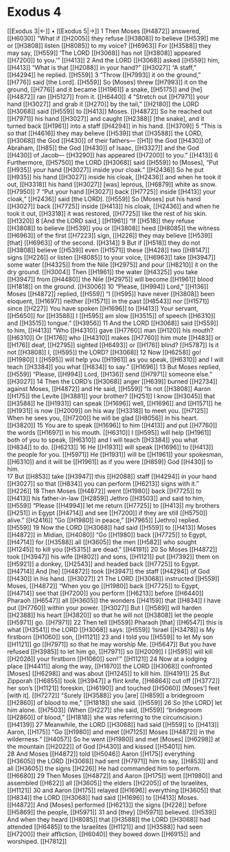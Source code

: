 # Exodus 4
[[Exodus 3|←]] • [[Exodus 5|→]]
1 Then Moses [[H4872]] answered, [[H6030]] “What if [[H2005]] they refuse [[H3808]] to believe [[H539]] me  or [[H3808]] listen [[H8085]] to my voice? [[H6963]] For [[H3588]] they may say, [[H559]] ‘The LORD [[H3068]] has not [[H3808]] appeared [[H7200]] to you.’” [[H413]] 
2 And the LORD [[H3068]] asked [[H559]] him, [[H413]] “What is that [[H2088]] in your hand?” [[H3027]] “A staff,” [[H4294]] he replied. [[H559]] 
3 “Throw [[H7993]] it on the ground,” [[H776]] said [the Lord]. [[H559]] So [Moses] threw [[H7993]] it on the ground, [[H776]] and it became [[H1961]] a snake, [[H5175]] and [he] [[H4872]] ran [[H5127]] from it. [[H6440]] 
4 “Stretch out [[H7971]] your hand [[H3027]] and grab it [[H270]] by the tail,” [[H2180]] the LORD [[H3068]] said [[H559]] to [[H413]] Moses. [[H4872]] So he reached out [[H7971]] his hand [[H3027]] and caught [[H2388]] [the snake],  and it turned back [[H1961]] into a staff [[H4294]] in his hand. [[H3709]] 
5 “This is so that [[H4616]] they may believe [[H539]] that [[H3588]] the LORD, [[H3068]] the God [[H430]] of their fathers— [[H1]] the God [[H430]] of Abraham, [[H85]] the God [[H430]] of Isaac, [[H3327]] and the God [[H430]] of Jacob— [[H3290]] has appeared [[H7200]] to you.” [[H413]] 
6 Furthermore, [[H5750]] the LORD [[H3068]] said [[H559]] to [Moses],  “Put [[H935]] your hand [[H3027]] inside your cloak.” [[H2436]] So he put [[H935]] his hand [[H3027]] inside his cloak, [[H2436]] and when he took it out, [[H3318]] his hand [[H3027]] [was] leprous, [[H6879]] white as snow. [[H7950]] 
7 “Put your hand [[H3027]] back [[H7725]] inside [[H413]] your cloak,” [[H2436]] said [the LORD]. [[H559]] So [Moses] put his hand [[H3027]] back [[H7725]] inside [[H413]] his cloak, [[H2436]] and when he took it out, [[H3318]] it was restored, [[H7725]] like the rest of his skin. [[H1320]] 
8 [And the LORD said,] [[H1961]] “If [[H518]] they refuse [[H3808]] to believe [[H539]] you  or [[H3808]] heed [[H8085]] the witness [[H6963]] of the first [[H7223]] sign, [[H226]] they may believe [[H539]] [that] [[H6963]] of the second. [[H314]] 
9 But if [[H518]] they do not [[H3808]] believe [[H539]] even [[H1571]] these [[H428]] two [[H8147]] signs [[H226]] or listen [[H8085]] to your voice, [[H6963]] take [[H3947]] some water [[H4325]] from the Nile [[H2975]] and pour [[H8210]] it on the dry ground. [[H3004]] Then [[H1961]] the water [[H4325]] you take [[H3947]] from [[H4480]] the Nile [[H2975]] will become [[H1961]] blood [[H1818]] on the ground. [[H3006]] 
10 “Please, [[H994]] Lord,” [[H136]] Moses [[H4872]] replied, [[H559]] “I [[H595]] have never [[H3808]] been eloquent, [[H1697]] neither [[H1571]] in the past [[H8543]] nor [[H1571]] since [[H227]] You have spoken [[H1696]] to [[H413]] Your servant, [[H5650]] for [[H3588]] I [[H595]] am slow [[H3515]] of speech [[H6310]] and [[H3515]] tongue.” [[H3956]] 
11 And the LORD [[H3068]] said [[H559]] to him, [[H413]] “Who [[H4310]] gave [[H7760]] man [[H120]] his mouth? [[H6310]] Or [[H176]] who [[H4310]] makes [[H7760]] him mute [[H483]] or [[H176]] deaf, [[H2795]] sighted [[H6493]] or [[H176]] blind? [[H5787]] Is it not [[H3808]] I, [[H595]] the LORD? [[H3068]] 
12 Now [[H6258]] go! [[H1980]] I [[H595]] will help you [[H1961]] as you speak, [[H6310]] and I will teach [[H3384]] you what [[H834]] to say.” [[H1696]] 
13 But Moses replied, [[H559]] “Please, [[H994]] Lord, [[H136]] send [[H7971]] someone else.” [[H3027]] 
14 Then the LORD’s [[H3068]] anger [[H639]] burned [[H2734]] against Moses, [[H4872]] and He said, [[H559]] “Is not [[H3808]] Aaron [[H175]] the Levite [[H3881]] your brother? [[H251]] I know [[H3045]] that [[H3588]] he [[H1931]] can speak [[H1696]] well, [[H1696]] and [[H1571]] he [[H1931]] is now [[H2009]] on his way [[H3318]] to meet you. [[H7125]] When he sees you, [[H7200]] he will be glad [[H8056]] in his heart. [[H3820]] 
15 You are to speak [[H1696]] to him [[H413]] and put [[H7760]] the words [[H1697]] in his mouth. [[H6310]] I [[H595]] will help [[H1961]] both of you to speak, [[H6310]] and I will teach [[H3384]] you what [[H834]] to do. [[H6213]] 
16 He [[H1931]] will speak [[H1696]] to [[H413]] the people for you. [[H5971]] He [[H1931]] will be [[H1961]] your spokesman, [[H6310]] and it will be [[H1961]] as if you were [[H859]] God [[H430]] to him.  
17 But [[H853]] take [[H3947]] this [[H2088]] staff [[H4294]] in your hand [[H3027]] so that [[H834]] you can perform [[H6213]] signs with it.” [[H226]] 
18 Then Moses [[H4872]] went [[H1980]] back [[H7725]] to [[H413]] his father-in-law [[H2859]] Jethro [[H3503]] and said to him, [[H559]] “Please [[H4994]] let me return [[H7725]] to [[H413]] my brothers [[H251]] in Egypt [[H4714]] and see [[H7200]] if they are still [[H5750]] alive.” [[H2416]] “Go [[H1980]] in peace,” [[H7965]] [Jethro] replied. [[H559]] 
19 Now the LORD [[H3068]] had said [[H559]] to [[H413]] Moses [[H4872]] in Midian, [[H4080]] “Go [[H1980]] back [[H7725]] to Egypt, [[H4714]] for [[H3588]] all [[H3605]] the men [[H582]] who sought [[H1245]] to kill you [[H5315]] are dead.” [[H4191]] 
20 So Moses [[H4872]] took [[H3947]] his wife [[H802]] and sons, [[H1121]] put [[H7392]] them on [[H5921]] a donkey, [[H2543]] and headed back [[H7725]] to Egypt. [[H4714]] And [he] [[H4872]] took [[H3947]] the staff [[H4294]] of God [[H430]] in his hand. [[H3027]] 
21 The LORD [[H3068]] instructed [[H559]] Moses, [[H4872]] “When you go [[H1980]] back [[H7725]] to Egypt, [[H4714]] see that [[H7200]] you perform [[H6213]] before [[H6440]] Pharaoh [[H6547]] all [[H3605]] the wonders [[H4159]] that [[H834]] I have put [[H7760]] within your power. [[H3027]] But I [[H589]] will harden [[H2388]] his heart [[H3820]] so that he will not [[H3808]] let the people [[H5971]] go. [[H7971]] 
22 Then tell [[H559]] Pharaoh [that] [[H6547]] this is what [[H3541]] the LORD [[H3068]] says: [[H559]] ‘Israel [[H3478]] is My firstborn [[H1060]] son, [[H1121]] 
23 and I told you [[H559]] to let My son [[H1121]] go [[H7971]] so that he may worship Me. [[H5647]] But you have refused [[H3985]] to let him go, [[H7971]] so [[H2009]] I [[H595]] will kill [[H2026]] your firstborn [[H1060]] son!’” [[H1121]] 
24 Now at a lodging place [[H4411]] along the way, [[H1870]] the LORD [[H3068]] confronted [Moses] [[H6298]] and was about [[H1245]] to kill him. [[H4191]] 
25 But Zipporah [[H6855]] took [[H3947]] a flint knife, [[H6864]] cut off [[H3772]] her son’s [[H1121]] foreskin, [[H6190]] and touched [[H5060]] [Moses’] feet [with it]. [[H7272]] “Surely [[H3588]] you [are] [[H859]] a bridegroom [[H2860]] of blood to me,” [[H1818]] she said. [[H559]] 
26 So [the LORD] let him alone. [[H7503]] (When [[H227]] she said, [[H559]] “bridegroom [[H2860]] of blood,” [[H1818]] she was referring to the circumcision.) [[H4139]] 
27 Meanwhile, the LORD [[H3068]] had said [[H559]] to [[H413]] Aaron, [[H175]] “Go [[H1980]] and meet [[H7125]] Moses [[H4872]] in the wilderness.” [[H4057]] So he went [[H1980]] and met [Moses] [[H6298]] at the mountain [[H2022]] of God [[H430]] and kissed [[H5401]] him.  
28 And Moses [[H4872]] told [[H5046]] Aaron [[H175]] everything [[H3605]] the LORD [[H3068]] had sent [[H7971]] him to say, [[H853]] and all [[H3605]] the signs [[H226]] He had commanded him to perform. [[H6680]] 
29 Then Moses [[H4872]] and Aaron [[H175]] went [[H1980]] and assembled [[H622]] all [[H3605]] the elders [[H2205]] of the Israelites, [[H1121]] 
30 and Aaron [[H175]] relayed [[H1696]] everything [[H3605]] that [[H834]] the LORD [[H3068]] had said [[H1696]] to [[H413]] Moses. [[H4872]] And [Moses] performed [[H6213]] the signs [[H226]] before [[H5869]] the people, [[H5971]] 
31 and [they] [[H5971]] believed. [[H539]] And when they heard [[H8085]] that [[H3588]] the LORD [[H3068]] had attended [[H6485]] to the Israelites [[H1121]] and [[H3588]] had seen [[H7200]] their affliction, [[H6040]] they bowed down [[H6915]] and worshiped. [[H7812]] 
